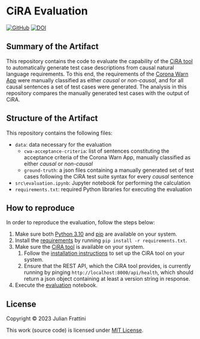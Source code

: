 # CiRA Evaluation

[![GitHub](https://img.shields.io/github/license/JulianFrattini/cira-eval)](./LICENSE)
[![DOI](https://zenodo.org/badge/DOI/10.5281/zenodo.8033165.svg)](https://doi.org/10.5281/zenodo.8033165)

## Summary of the Artifact

This repository contains the code to evaluate the capability of the [CiRA tool](https://github.com/JulianFrattini/cira) to automatically generate test case descriptions from causal natural language requirements. To this end, the requirements of the [Corona Warn App](https://github.com/corona-warn-app/cwa-documentation/blob/main/scoping_document.md) were manually classified as either *causal* or *non-causal*, and for all causal sentences a set of test cases were generated. The analysis in this repository compares the manually generated test cases with the output of CiRA.

## Structure of the Artifact

This repository contains the following files:

* `data`: data necessary for the evaluation
  * `cwa-acceptance-criteria`: list of sentences constituting the acceptance criteria of the Corona Warn App, manually classified as either *causal* or *non-causal*
  * `ground-truth`: a json files containing a manually generated set of test cases following the CiRA test suite syntax for every *causal* sentence
* `src\evaluation.ipynb`: Jupyter notebook for performing the calculation
* `requirements.txt`: required Python libraries for executing the evaluation

## How to reproduce

In order to reproduce the evaluation, follow the steps below:

1. Make sure both [Python 3.10](https://www.python.org/downloads/release/python-3100/) and [pip](https://pypi.org/project/pip/) are available on your system.
2. Install the [requirements](./requirements.txt) by running `pip install -r requirements.txt`.
3. Make sure the [CiRA tool](https://github.com/JulianFrattini/cira) is available on your system.
    1. Follow the [installation instructions](https://github.com/JulianFrattini/cira/blob/main/README.md) to set up the CiRA tool on your system.
    2. Ensure that the REST API, which the CiRA tool provides, is currently running by pinging `http://localhost:8000/api/health`, which should return a json object containing at least a version string in response.
4. Execute the [evaluation](./src/evaluation.ipynb) notebook.

## License

Copyright © 2023 Julian Frattini

This work (source code) is licensed under  [MIT License](./LICENSE).